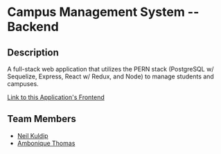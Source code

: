 # Campus Management System -- Backend

## Description
A full-stack web application that utilizes the PERN stack (PostgreSQL w/ Sequelize, Express, React w/ Redux, and Node) to manage students and campuses.

[Link to this Application's Frontend](https://github.com/neil-kuldip/campus-management-system)

## Team Members
- [Neil Kuldip](https://github.com/neil-kuldip)
- [Ambonique Thomas](https://github.com/AmboThom)